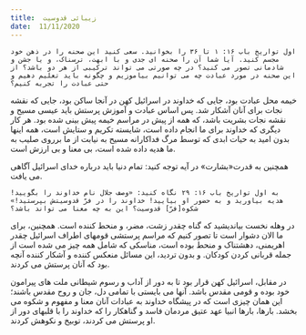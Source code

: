 ```yaml
---
title:  زیبائی قدوسیت
date:  11/11/2020
---
```


`اول تواریخ باب ۱۶: ۱ تا ۳۶ را بخوانید. سعی کنید این صحنه را در ذهن خود مجسم کنید. آیا شما آن را صحنه ای جدی و با ابهت، ترسناک، و یا جشن و شادمانی تصور می کنید؟ در چه صورتی می تواند ترکیبی از هر دو باشد؟ از این صحنه در مورد عبادت چه می توانیم بیاموزیم و چگونه باید تعلیم دهیم و حتی عبادت را تجربه کنیم؟`

خیمه محل عبادت بود، جایی که خداوند در اسرائیل کهن در آنجا ساکن بود، جایی که نقشه نجات برای آنان آشکار شد. پس اساس عبادت و آموزش پرستش باید عیسی مسیح و نقشه نجات بشریت باشد، که همه از پیش در مراسم خیمه پیش بینی شده بود. هر کار دیگری که خداوند برای ما انجام داده است، شایسته تکریم و ستایش است، همه اینها بدون امید به حیات ابدی که توسط مرگ فداکارانه مسیح به نیابت از ما برروی صلیب به ما هدیه داده شده است، بی معنا و بی ارزش است.

همچنین به قدرت«بشارت» در آیه توجه کنید: تمام دنیا باید درباره خدای اسرائیل آگاهی می یافت.

`به اول تواریخ باب ۱۶: ۲۹ نگاه کنید: «وصف جلال نام خداوند را بگویید! هدیه بیاورید و به حضور او بیایید! خداوند را در فرّ قدوسیتش بپرستید!» شکوه[فرّ] قدوسیت؟ این به چه معنا می تواند باشد؟`

در وهله نخست بیاندیشید که گناه چقدر زشت، مضر، و منحط کننده است. همچنین، برای ما الان دشوار است تا تصور کنیم که مراسم پرستشی قومهای اطراف اسرائیل چقدر اهریمنی، دهشتناک و منحط بوده است، مناسکی که شامل همه چیز می شده است از جمله قربانی کردن کودکان. و بدون تردید، این مسائل منعکس کننده و آشکار کننده آنچه بود که آنان پرستش می کردند.

در مقابل، اسرائیل کهن قرار بود تا به دور از آداب و رسوم شیطانی ملت های پیرامون خود بوده و قومی مقدس باشد. آنها می بایستی با تمامی دل، جان و روح مقدس باشند؛ این همان چیزی است که در پیشگاه خداوند به عبادات آنان معنا و مفهوم و شکوه می بخشد. بارها، بارها انبیا عهد عتیق مردمان فاسد و گناهکار را که خداوند را با قلبهای دور از او پرستش می کردند، توبیخ و نکوهش کردند.